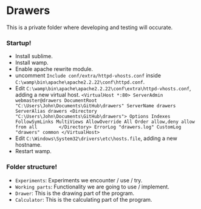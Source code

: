 Drawers
=======
This is a private folder where developing and testing will occurate.


### Startup!
* Install sublime.
* Install wamp.
* Enable apache rewrite module.
* uncomment `Include conf/extra/httpd-vhosts.conf` inside `C:\wamp\bin\apache\apache2.2.22\conf\httpd.conf`.
* Edit `C:\wamp\bin\apache\apache2.2.22\conf\extra\httpd-vhosts.conf`, adding a new virtual host.
`<VirtualHost *:80>
	ServerAdmin webmaster@drawers
	DocumentRoot "C:\Users\John\Documents\GitHub\drawers"
	ServerName drawers
	ServerAlias drawers
	<Directory "C:\Users\John\Documents\GitHub\drawers">
		Options Indexes FollowSymLinks MultiViews
		AllowOverride All
		Order allow,deny
		allow from all       
	</Directory>
	ErrorLog "drawers.log"
	CustomLog "drawers" common
</VirtualHost>`
* Edit `C:\Windows\System32\drivers\etc\hosts.file`, adding a new hostname.
* Restart wamp.


### Folder structure!
* `Experiments`: Experiments we encounter / use / try.
* `Working parts`: Functionality we are going to use / implement.
* `Drawer`: This is the drawing part of the program.
* `Calculator`: This is the calculating part of the program.